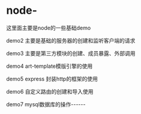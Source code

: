 # node-
这里面主要是node的一些基础demo


demo2 
主要是基础的服务器的创建和监听客户端的请求

demo3
主要是第三方模块的创建、成员暴露、外部调用

demo4
art-template模版引擎的使用

demo5
express 封装http的框架的使用

demo6
自定义路由的创建和导入使用

demo7
mysql数据库的操作------
